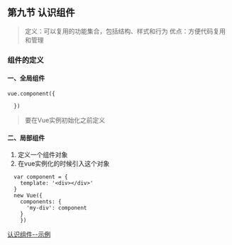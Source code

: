 ## 第九节 认识组件
> 定义：可以复用的功能集合，包括结构、样式和行为
> 优点：方便代码复用和管理

### 组件的定义

#### 一、全局组件
~~~
vue.component({

  })
~~~
> 要在Vue实例初始化之前定义

#### 二、局部组件
1. 定义一个组件对象
2. 在vue实例化的时候引入这个对象
~~~
  var component = {
    template: '<div></div>'
  }
  new Vue({
    components: {
      'my-div': component
    }
    })
~~~

[认识组件--示例](./9-component.html)
